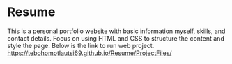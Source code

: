 # Resume
This is a personal portfolio website with basic information myself, skills, and contact details. 
Focus on using HTML and CSS to structure the content and style the page.
Below is the link to run web project.
https://tebohomotlautsi69.github.io/Resume/ProjectFiles/
